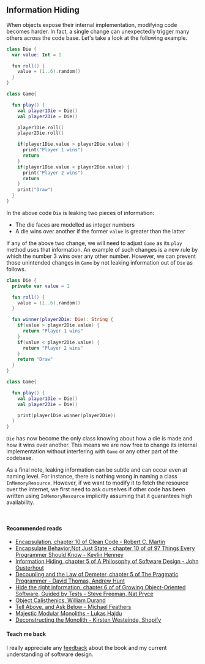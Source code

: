 ## Information Hiding
When objects expose their internal implementation, modifying code becomes harder. In fact, a single change can unexpectedly 
trigger many others across the code base. Let's take a look at the following example.

```kotlin
class Die {
  var value: Int = 1

  fun roll() {
    value = (1..6).random()
  }
}

class Game{

  fun play() {
    val player1Die = Die()
    val player2Die = Die()

    player1Die.roll()
    player2Die.roll()

    if(player1Die.value > player2Die.value) {
      print("Player 1 wins")
      return
    }
    if(player1Die.value < player2Die.value) {
      print("Player 2 wins")
      return
    }
    print("Draw")
  }
}
```

In the above code `Die` is leaking two pieces of information:
* The die faces are modelled as integer numbers
* A die wins over another if the former `value` is greater than the latter

If any of the above two change, we will need to adjust `Game`  as its `play` method uses that information.
An example of such changes is a new rule by which the number 3 wins over any other number.
However, we can prevent those unintended changes in `Game` by not leaking information out of `Die` as follows.

```kotlin
class Die {
  private var value = 1

  fun roll() {
    value = (1..6).random()
  }

  fun winner(player2Die: Die): String {
    if(value > player2Die.value) {
      return "Player 1 wins"
    }
    if(value < player2Die.value) {
      return "Player 2 wins"
    }
    return "Draw"
  }
}

class Game{

  fun play() {
    val player1Die = Die()
    val player2Die = Die()

    print(player1Die.winner(player2Die))
  }
}
```

`Die` has now become the only class knowing about how a die is made and how it wins over another. This means we are now 
free to change its internal implementation without interfering with `Game` or any other part of the codebase.  

As a final note, leaking information can be subtle and can occur even at naming level. For instance, there is nothing
wrong in naming a class `InMemoryResource`. However, if we want to modify it to fetch the resource over the internet,
we first need to ask ourselves if other code has been written using `InMemoryResource` implicitly assuming that it guarantees high availability.

<br/>

#### Recommended reads
* [Encapsulation, chapter 10 of Clean Code - Robert C. Martin](https://www.goodreads.com/book/show/3735293-clean-code)
* [Encapsulate Behavior,Not Just State - chapter 10 of of 97 Things Every Programmer Should Know - Kevlin Henney](https://www.goodreads.com/book/show/7003902-97-things-every-programmer-should-know)
* [Information Hiding, chapter 5 of A Philosophy of Software Design - John Ousterhout](https://www.goodreads.com/en/book/show/39996759-a-philosophy-of-software-design)
* [Decoupling and the Law of Demeter, chapter 5 of The Pragmatic Programmer - David Thomas, Andrew Hunt](https://www.goodreads.com/book/show/4099.The_Pragmatic_Programmer)
* [Hide the right information, chapter 6 of of Growing Object-Oriented Software, Guided by Tests - Steve Freeman, Nat Pryce](https://www.goodreads.com/book/show/4268826-growing-object-oriented-software-guided-by-tests)
* [Object Calisthenics, William Durand](https://williamdurand.fr/2013/06/03/object-calisthenics/)
* [Tell Above, and Ask Below - Michael Feathers](https://michaelfeathers.typepad.com/michael_feathers_blog/2012/03/tell-above-and-ask-below-hybridizing-oo-and-functional-design.html)
* [Majestic Modular Monoliths - Lukas Hajdu](https://lukashajdu.com/post/majestic-modular-monolith/)
* [Deconstructing the Monolith - Kirsten Westeinde, Shopify](https://shopify.engineering/deconstructing-monolith-designing-software-maximizes-developer-productivity)

#### Teach me back
I really appreciate any [feedback](../introduction/introduction.html#teach-me-back) about the book and my current understanding of software design.

